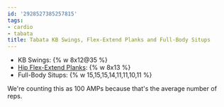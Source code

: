 ```yaml
---
id: '2928527385257815'
tags:
- cardio
- tabata
title: Tabata KB Swings, Flex-Extend Planks and Full-Body Situps
---
```


- KB Swings: {% w 8x12@35 %}
- [Hip Flex-Extend Planks](http://i.grin.io/hip-plank.gif): {% w 8x13 %}
- Full-Body Situps: {% w 15,15,15,14,11,11,10,11 %}

We're counting this as 100 AMPs because that's the average number of reps.
